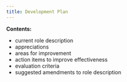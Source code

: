 ```yaml
---
title: Development Plan
---
```




**Contents:**

* current role description
* appreciations
* areas for improvement
* action items to improve effectiveness
* evaluation criteria
* suggested amendments to role description